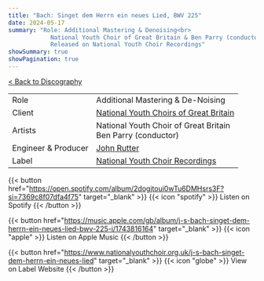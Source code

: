 ```yaml
---
title: "Bach: Singet dem Herrn ein neues Lied, BWV 225"
date: 2024-05-17
summary: "Role: Additional Mastering & Denoising<br>
            National Youth Choir of Great Britain & Ben Parry (conductor)<br>
            Released on National Youth Choir Recordings"
showSummary: true
showPagination: true
---
```

[< Back to Discography](/discography)

| | |
|-|-|
|Role|Additional Mastering & De-Noising|
|Client|[National Youth Choirs of Great Britain](https://www.nationalyouthchoir.org.uk)|
|Artists|National Youth Choir of Great Britain<br>Ben Parry (conductor)|
|Engineer & Producer|[John Rutter](https://johnrutter.com/)|
|Label|[National Youth Choir Recordings](https://www.nationalyouthchoir.org.uk/recordings)

{{< button href="https://open.spotify.com/album/2dogjtoui0wTu6DMHsrs3F?si=7369c8f07dfa4f75" target="_blank" >}}
{{< icon "spotify" >}} Listen on Spotify
{{< /button >}}

{{< button href="https://music.apple.com/gb/album/j-s-bach-singet-dem-herrn-ein-neues-lied-bwv-225-i/1743816164" target="_blank" >}}
{{< icon "apple" >}} Listen on Apple Music
{{< /button >}}

{{< button href="https://www.nationalyouthchoir.org.uk/j-s-bach-singet-dem-herrn-ein-neues-lied" target="_blank" >}}
{{< icon "globe" >}} View on Label Website
{{< /button >}}
